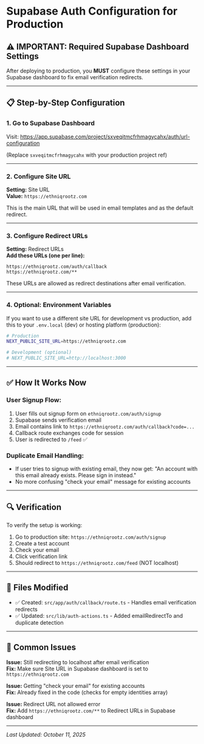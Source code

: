 # Supabase Auth Configuration for Production

## ⚠️ IMPORTANT: Required Supabase Dashboard Settings

After deploying to production, you **MUST** configure these settings in your Supabase dashboard to fix email verification redirects.

---

## 📋 Step-by-Step Configuration

### 1. Go to Supabase Dashboard

Visit: https://app.supabase.com/project/sxveqitmcfrhmagycahx/auth/url-configuration

(Replace `sxveqitmcfrhmagycahx` with your production project ref)

---

### 2. Configure Site URL

**Setting:** Site URL  
**Value:** `https://ethniqrootz.com`

This is the main URL that will be used in email templates and as the default redirect.

---

### 3. Configure Redirect URLs

**Setting:** Redirect URLs  
**Add these URLs (one per line):**

```
https://ethniqrootz.com/auth/callback
https://ethniqrootz.com/**
```

These URLs are allowed as redirect destinations after email verification.

---

### 4. Optional: Environment Variables

If you want to use a different site URL for development vs production, add this to your `.env.local` (dev) or hosting platform (production):

```bash
# Production
NEXT_PUBLIC_SITE_URL=https://ethniqrootz.com

# Development (optional)
# NEXT_PUBLIC_SITE_URL=http://localhost:3000
```

---

## ✅ How It Works Now

### User Signup Flow:

1. User fills out signup form on `ethniqrootz.com/auth/signup`
2. Supabase sends verification email
3. Email contains link to `https://ethniqrootz.com/auth/callback?code=...`
4. Callback route exchanges code for session
5. User is redirected to `/feed` ✅

### Duplicate Email Handling:

- If user tries to signup with existing email, they now get: "An account with this email already exists. Please sign in instead."
- No more confusing "check your email" message for existing accounts

---

## 🔍 Verification

To verify the setup is working:

1. Go to production site: `https://ethniqrootz.com/auth/signup`
2. Create a test account
3. Check your email
4. Click verification link
5. Should redirect to `https://ethniqrootz.com/feed` (NOT localhost)

---

## 📝 Files Modified

- ✅ Created: `src/app/auth/callback/route.ts` - Handles email verification redirects
- ✅ Updated: `src/lib/auth-actions.ts` - Added emailRedirectTo and duplicate detection

---

## 🚨 Common Issues

**Issue:** Still redirecting to localhost after email verification  
**Fix:** Make sure Site URL in Supabase dashboard is set to `https://ethniqrootz.com`

**Issue:** Getting "check your email" for existing accounts  
**Fix:** Already fixed in the code (checks for empty identities array)

**Issue:** Redirect URL not allowed error  
**Fix:** Add `https://ethniqrootz.com/**` to Redirect URLs in Supabase dashboard

---

_Last Updated: October 11, 2025_
